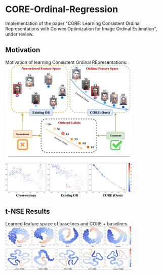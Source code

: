 # CORE-Ordinal-Regression
Implementation of the paper "CORE: Learning Consistent Ordinal Representations with Convex Optimization for Image Ordinal Estimation", under review.

## Motivation
Motivation of learning Consistent Ordinal REpresentations:
<img src='figures/motivation.jpg' width="400">


## t-NSE Results
Learned feature space of baselines and CORE + baselines.
<img src='figures/MORPH_total.jpg' width="400">



